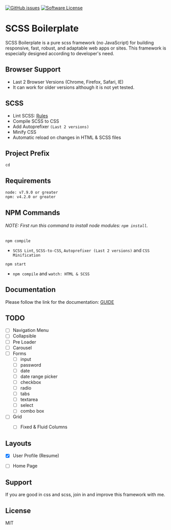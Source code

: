 [![GitHub issues](https://img.shields.io/github/issues/imransilvake/SCSS-Boilerplate.svg)](https://github.com/imransilvake/SCSS-Boilerplate/issues)
[![Software License](https://img.shields.io/badge/license-MIT-blue.svg)](LICENSE)


# SCSS Boilerplate
SCSS Boilerplate is a pure scss framework (no JavaScript) for building responsive, fast, robust, and adaptable web apps or sites. This framework is especially designed according to developer's need.


## Browser Support
 - Last 2 Browser Versions (Chrome, Firefox, Safari, IE)
 - It can work for older versions although it is not yet tested.


## SCSS
  - Lint SCSS: [Rules](https://stylelint.io/user-guide/rules/)
  - Compile SCSS to CSS
  - Add Autoprefixer `(Last 2 versions)`
  - Minify CSS
  - Automatic reload on changes in HTML & SCSS files
  

## Project Prefix
`cd`


## Requirements
```
node: v7.9.0 or greater
npm: v4.2.0 or greater
```


## NPM Commands

###### NOTE: First run this command to install node modules: `npm install`.
`npm compile`
  - `SCSS Lint`, `SCSS-to-CSS`, `Autoprefixer (Last 2 versions)` and `CSS Minification`

`npm start`
  - `npm compile` and `watch: HTML & SCSS`


## Documentation
Please follow the link for the documentation: [GUIDE](documentation/guide.md)


## TODO
- [ ] Navigation Menu
- [ ] Collapsible
- [ ] Pre Loader
- [ ] Carousel
- [ ] Forms
  - [ ] input
  - [ ] password
  - [ ] date
  - [ ] date range picker
  - [ ] checkbox
  - [ ] radio
  - [ ] tabs
  - [ ] textarea
  - [ ] select
  - [ ] combo box
- [ ] Grid
  - [ ] Fixed & Fluid Columns


## Layouts
- [X] User Profile (Resume)
- [ ] Home Page


## Support
If you are good in css and scss, join in and improve this framework with me.


## License
MIT
